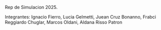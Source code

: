 Rep de Simulacion 2025.

Integrantes: 
            Ignacio Fierro,
            Lucia Gelmetti,
            Juean Cruz Bonanno,
            Frabci Reggiardo Chuglar,
            Marcos Oldani,
            Aldana Risso Patron
